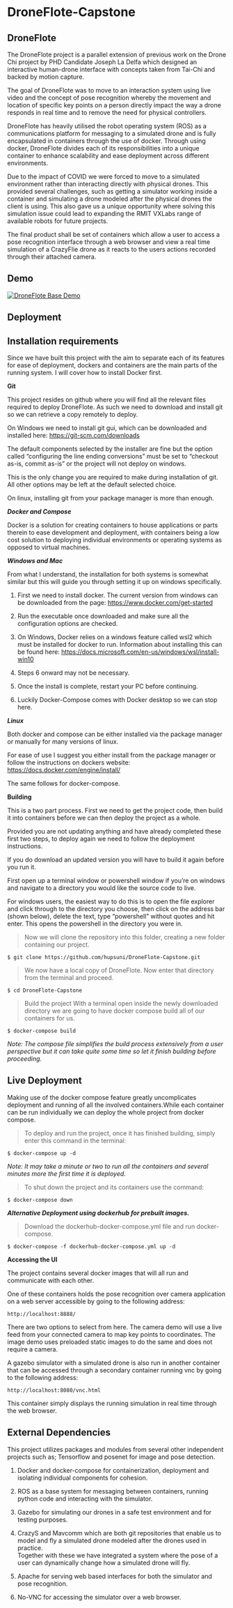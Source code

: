 DroneFlote-Capstone
==============================================================

DroneFlote
----------

The DroneFlote project is a parallel extension of previous work on the Drone Chi project by PHD Candidate Joseph La Delfa which designed an interactive human-drone interface with concepts taken from Tai-Chi and backed by motion capture.

The goal of DroneFlote was to move to an interaction system using live video and the concept of pose recognition whereby the movement and location of specific key points on a person directly impact the way a drone responds in real time and to remove the need for physical controllers.

DroneFlote has heavily utilised the robot operating system (ROS) as a communications platform for messaging to a simulated drone and is fully encapsulated in containers through the use of docker. Through using docker, DroneFlote divides each of its responsibilities into a unique container to enhance scalability and ease deployment across different environments.

Due to the impact of COVID we were forced to move to a simulated environment rather than interacting directly with physical drones. This provided several challenges, such as getting a simulator working inside a container and simulating a drone modeled after the physical drones the client is using. This also gave us a unique opportunity where solving this simulation issue could lead to expanding the RMIT VXLabs range of available robots for future projects.

The final product shall be set of containers which allow a user to access a pose recognition interface through a web browser and view a real time simulation of a CrazyFlie drone as it reacts to the users actions recorded through their attached camera.

Demo
------------

[![DroneFlote Base Demo](https://img.youtube.com/vi/n9M-YfXLTYI/0.jpg)](https://youtu.be/n9M-YfXLTYI)

Deployment
-----------
Installation requirements
--------------------------

Since we have built this project with the aim to separate each of its features for ease of deployment, dockers and containers are the main parts of the running system. I will cover how to install Docker first.

**Git**

This project resides on github where you will find all the relevant files required to deploy DroneFlote. As such we need to download and install git so we can retrieve a copy remotely to deploy.

On Windows we need to install git gui, which can be downloaded and installed here:
https://git-scm.com/downloads

The default components selected by the installer are fine but the option called “configuring the line ending conversions” must be set to “checkout as-is, commit as-is” or the project will not deploy on windows. 

This is the only change you are required to make during installation of git. All other options may be left at the default selected choice.

On linux, installing git from your package manager is more than enough.

***Docker and Compose***

Docker is a solution for creating containers to house applications or parts therein to ease development and deployment, with containers being a low cost solution to deploying individual environments or operating systems as opposed to virtual machines.

***Windows and Mac***

From what I understand, the installation for both systems is somewhat similar but this will guide you through setting it up on windows specifically.

1. First we need to install docker. The current version from windows can be downloaded from the page:
https://www.docker.com/get-started

1. Run the executable once downloaded and make sure all the configuration options are checked.

1. On Windows, Docker relies on a windows feature called wsl2 which must be installed for docker to run. Information about installing this can be found here:
https://docs.microsoft.com/en-us/windows/wsl/install-win10

1. Steps 6 onward may not be necessary.

1. Once the install is complete, restart your PC before continuing.

1. Luckily Docker-Compose comes with Docker desktop so we can stop here.

***Linux***

Both docker and compose can be either installed via the package manager or manually for many versions of linux.

For ease of use I suggest you either install from the package manager or follow the instructions on dockers website:
https://docs.docker.com/engine/install/

The same follows for docker-compose.

**Building**

This is a two part process. First we need to get the project code, then build it into containers before we can then deploy the project as a whole.

Provided you are not updating anything and have already completed these first two steps, to deploy again we need to follow the deployment instructions.

If you do download an updated version you will have to build it again before you run it.

First open up a terminal window or powershell window if you’re on windows and navigate to a directory you would like the source code to live.

For windows users, the easiest way to do this is to open the file explorer and click through to the directory you choose, then click on the address bar (shown below), delete the text, type “powershell” without quotes and hit enter. This opens the powershell in the directory you were in.

> Now we will clone the repository into this folder, creating a new folder containing our project.
```console
$ git clone https://github.com/hupsuni/DroneFlote-Capstone.git
```

> We now have a local copy of DroneFlote. Now enter that directory from the terminal and proceed.

```console
$ cd DroneFlote-Capstone
```
> Build the project
With a terminal open inside the newly downloaded directory we are going to have docker compose build all of our containers for us.
```console
$ docker-compose build
```
*Note: The compose file simplifies the build process extensively from a user perspective but it can take quite some time so let it finish building before proceeding.*

Live Deployment
--------------
Making use of the docker compose feature greatly uncomplicates deployment and running of all the involved containers.While each container can be run individually we can deploy the whole project from docker compose.

>To deploy and run the project, once it has finished building, simply enter this command in the terminal:
```console
$ docker-compose up -d
```

*Note: It may take a minute or two to run all the containers and several minutes more the first time it is deployed.*

>To shut down the project and its containers use the command:
```console
$ docker-compose down
```
***Alternative Deployment using dockerhub for prebuilt images.***

>Download the dockerhub-docker-compose.yml file and run docker-compose.

```console
$ docker-compose -f dockerhub-docker-compose.yml up -d
```

**Accessing the UI**

The project contains several docker images that will all run and communicate with each other.

One of these containers holds the pose recognition over camera application on a web server accessible by going to the following address:
```text
http://localhost:8888/
```

There are two options to select from here. 
The camera demo will use a live feed from your connected camera to map key points to coordinates.
The image demo uses preloaded static images to do the same and does not require a camera.

A gazebo simulator with a simulated drone is also run in another container that can be accessed through a secondary container running vnc by going to the following address:
```text
http://localhost:8080/vnc.html
```
This container simply displays the running simulation in real time through the web browser.

External Dependencies
-------------------

This project utilizes packages and modules from several other independent projects such as; Tensorflow and posenet for image and pose detection. 

1. Docker and docker-compose for containerization, deployment and isolating individual components for cohesion.

1. ROS as a base system for messaging between containers, running python code and interacting with the simulator.

1. Gazebo for simulating our drones in a safe test environment and for testing purposes.

1. CrazyS and Mavcomm which are both git repositories that enable us to model and fly a simulated drone modeled after the drones used in practice.  
  Together with these we have integrated a system where the pose of a user can dynamically change how a simulated drone will fly.

1. Apache for serving web based interfaces for both the simulator and pose recognition.

1. No-VNC for accessing the simulator over a web browser.
